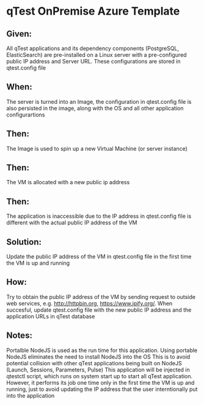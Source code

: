 # qTest OnPremise Azure Template

## Given:
All qTest applications and its dependency components (PostgreSQL, ElasticSearch) are pre-installed on a Linux server with a pre-configured public IP address and Server URL.
These configurations are stored in qtest.config file

## When:
The server is turned into an Image, the configuration in qtest.config file is also persisted in the image, along with the OS and all other application configurartions

## Then:
The Image is used to spin up a new Virtual Machine (or server instance)

## Then:
The VM is allocated with a new public ip address

## Then:
The application is inaccessible due to the IP address in qtest.config file is different with the actual public IP address of the VM

## Solution:
Update the public IP address of the VM in qtest.config file in the first time the VM is up and running
## How:
Try to obtain the public IP address of the VM by sending request to outside web services, e.g. http://httpbin.org, https://www.ipify.org/. When succesful, update qtest.config file with the new public IP address and the application URLs in qTest database
## Notes:
Portalble NodeJS is used as the run time for this application. Using portable NodeJS eliminates the need to install NodeJS into the OS
This is to avoid potential collision with other qTest applications being built on NodeJS (Launch, Sessions, Parameters, Pulse)
This application will be injected in qtestctl script, which runs on system start up to start all qTest application. 
However, it performs its job one time only in the first time the VM is up and running, just to avoid updating the IP address that the user interntionally put into the application